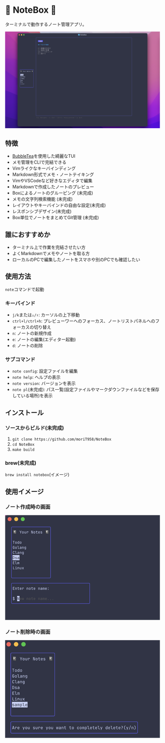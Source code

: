 # 📓 NoteBox 📓

ターミナルで動作するノート管理アプリ。

![](/assets/overview.png)

## 特徴

- [BubbleTea](https://github.com/charmbracelet/bubbletea)を使用した綺麗なTUI
- メモ管理をCLIで完結できる
- Vimライクなキーバインディング
- Markdown形式でメモ・ノートテイキング
- VimやVSCodeなど好きなエディタで編集
- Markdownで作成したノートのプレビュー
- Boxによるノートのグルーピング (未完成)
- メモの文字列検索機能 (未完成)
- レイアウトやキーバインドの自由な設定(未完成)
- レスポンシブデザイン(未完成)
- Box単位でノートをまとめてGit管理 (未完成)

## 誰におすすめか

- ターミナル上で作業を完結させたい方
- よくMarkdownでメモやノートを取る方
- ローカルのPCで編集したノートをスマホや別のPCでも確認したい

## 使用方法

`note`コマンドで起動

### キーバインド

- `j/k`または`↓/↑`: カーソルの上下移動
- `ctrl+l/ctrl+h`: プレビューワーへのフォーカス、ノートリストパネルへのフォーカスの切り替え
- `n`: ノートの新規作成
- `e`: ノートの編集(エディター起動)
- `d`: ノートの削除

### サブコマンド

- `note config`: 設定ファイルを編集
- `note help`: ヘルプの表示
- `note version`: バージョンを表示
- `note pl`(未完成): パス一覧(設定ファイルやマークダウンファイルなどを保存している場所)を表示

## インストール

### ソースからビルド(未完成)

1. `git clone https://github.com/moriT958/NoteBox`
2. `cd NoteBox`
3. `make build`

### brew(未完成)

`brew install notebox`(イメージ)

## 使用イメージ

### ノート作成時の画面

![](/assets/create-view.png)

### ノート削除時の画面

![](/assets/delete-view.png)

